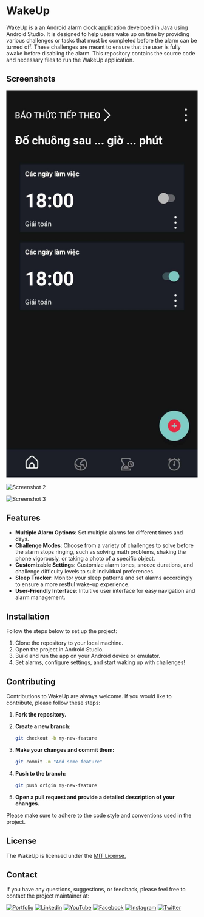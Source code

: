 # WakeUp

WakeUp is a an Android alarm clock application developed in Java using Android Studio. It is designed to help users wake up on time by providing various challenges or tasks that must be completed before the alarm can be turned off. These challenges are meant to ensure that the user is fully awake before disabling the alarm. This repository contains the source code and necessary files to run the WakeUp application.

## Screenshots

![Screenshot 1](screenshots/screenshot1.jpeg)

![Screenshot 2](screenshots/screenshot2.png)

![Screenshot 3](screenshots/screenshot3.png)

## Features

- **Multiple Alarm Options**: Set multiple alarms for different times and days.
- **Challenge Modes**: Choose from a variety of challenges to solve before the alarm stops ringing, such as solving math problems, shaking the phone vigorously, or taking a photo of a specific object.
- **Customizable Settings**: Customize alarm tones, snooze durations, and challenge difficulty levels to suit individual preferences.
- **Sleep Tracker**: Monitor your sleep patterns and set alarms accordingly to ensure a more restful wake-up experience.
- **User-Friendly Interface**: Intuitive user interface for easy navigation and alarm management.

## Installation

Follow the steps below to set up the project:

1. Clone the repository to your local machine.
2. Open the project in Android Studio.
3. Build and run the app on your Android device or emulator.
4. Set alarms, configure settings, and start waking up with challenges!

## Contributing

Contributions to WakeUp are always welcome. If you would like to contribute, please follow these steps:

1. **Fork the repository.**
2. **Create a new branch:**

    ```bash
    git checkout -b my-new-feature
    ```

3. **Make your changes and commit them:**

    ```bash
    git commit -m "Add some feature"
    ```

4. **Push to the branch:**

    ```bash
    git push origin my-new-feature
    ```

5. **Open a pull request and provide a detailed description of your changes.**

Please make sure to adhere to the code style and conventions used in the project.

## License

The WakeUp is licensed under the [MIT License.](https://choosealicense.com/licenses/mit/)
## Contact

If you have any questions, suggestions, or feedback, please feel free to contact the project maintainer at:

[![Portfolio](https://img.shields.io/badge/my_portfolio-000?style=for-the-badge&logo=ko-fi&logoColor=white)](https://portfolio.codewithdt.com/)
[![Linkedin](https://img.shields.io/badge/linkedin-0A66C2?style=for-the-badge&logo=linkedin&logoColor=white)](https://www.linkedin.com/in/dduythai/)
[![YouTube](https://img.shields.io/badge/YouTube-%23FF0000.svg?style=for-the-badge&logo=YouTube&logoColor=white)](https://www.youtube.com/@codewithdt)
[![Facebook](https://img.shields.io/badge/Facebook-1877F2?style=for-the-badge&logo=facebook&logoColor=white)](https://www.facebook.com/duythai.ddt/)
[![Instagram](https://img.shields.io/badge/Instagram-%23E4405F.svg?style=for-the-badge&logo=Instagram&logoColor=white)](https://www.instagram.com/dduy_thai/)
[![Twitter](https://img.shields.io/badge/twitter-1DA1F2?style=for-the-badge&logo=twitter&logoColor=white)](https://twitter.com/codewithdt)

 
